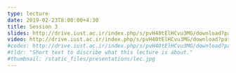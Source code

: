 ```yaml
---
type: lecture
date: 2019-02-23T8:00:00+4:30
title: Session 3
slides: http://drive.iust.ac.ir/index.php/s/pvH40tElHCvu3MG/download?path=%2FSlides&files=AP_Session3.pdf
video: http://drive.iust.ac.ir/index.php/s/pvH40tElHCvu3MG/download?path=%2FClassVideos&files=S3.mp4
#codes: http://drive.iust.ac.ir/index.php/s/pvH40tElHCvu3MG/download?path=%2FCode&files=S3.zip
#tldr: "Short text to discribe what this lecture is about."
#thumbnail: /static_files/presentations/lec.jpg
---
```

